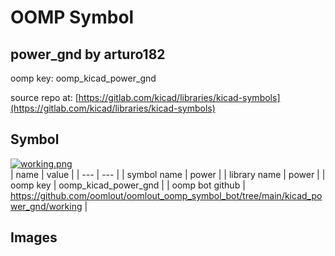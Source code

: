 # OOMP Symbol  
## power_gnd  by arturo182  
  
oomp key: oomp_kicad_power_gnd  
  
source repo at: [https://gitlab.com/kicad/libraries/kicad-symbols](https://gitlab.com/kicad/libraries/kicad-symbols)  
## Symbol  
  
[![working.png](working_600.png)](working.png)  
| name | value | 
| --- | --- | 
| symbol name | power | 
| library name | power | 
| oomp key | oomp_kicad_power_gnd | 
| oomp bot github | https://github.com/oomlout/oomlout_oomp_symbol_bot/tree/main/kicad_power_gnd/working | 
## Images  
